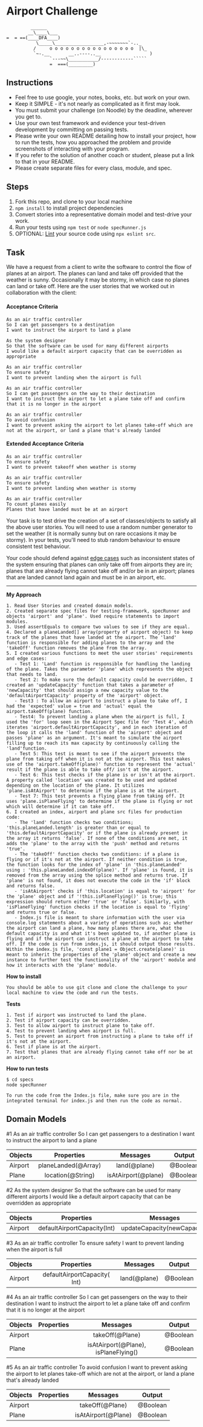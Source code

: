 Airport Challenge
=================

```
         ______
        __\____\___
=  = ==(____DFA____)
           \_____\__________________,-~~~~~~~`-.._
          /     o o o o o o o o o o o o o o o o  |\_
          `~-.__       __..----..__                  )
                `---~~\___________/------------`````
                =  ===(_________)

```

Instructions
---------

* Feel free to use google, your notes, books, etc. but work on your own.
* Keep it SIMPLE - it's not nearly as complicated as it first may look.
* You must submit your challenge (on Noodle) by the deadline, wherever you get to.
* Use your own test framework and evidence your test-driven development by committing on passing tests.
* Please write your own README detailing how to install your project, how to run the tests, how you approached the problem and provide screenshots of interacting with your program.
* If you refer to the solution of another coach or student, please put a link to that in your README.
* Please create separate files for every class, module, and spec.

Steps
-------

1. Fork this repo, and clone to your local machine
2. `npm install` to install project dependencies
3. Convert stories into a representative domain model and test-drive your work.
4. Run your tests using `npm test` or `node specRunner.js`
5. OPTIONAL: [Lint](https://eslint.org/docs/user-guide/getting-started) your source code using `npx eslint src`.

Task
-----

We have a request from a client to write the software to control the flow of planes at an airport. The planes can land and take off provided that the weather is sunny. Occasionally it may be stormy, in which case no planes can land or take off.  Here are the user stories that we worked out in collaboration with the client:

#### Acceptance Criteria
```
As an air traffic controller
So I can get passengers to a destination
I want to instruct the airport to land a plane

As the system designer
So that the software can be used for many different airports
I would like a default airport capacity that can be overridden as appropriate

As an air traffic controller
To ensure safety
I want to prevent landing when the airport is full

As an air traffic controller
So I can get passengers on the way to their destination
I want to instruct the airport to let a plane take off and confirm that it is no longer in the airport

As an air traffic controller
To avoid confusion
I want to prevent asking the airport to let planes take-off which are not at the airport, or land a plane that's already landed
```

#### Extended Acceptance Criteria
```
As an air traffic controller
To ensure safety
I want to prevent takeoff when weather is stormy

As an air traffic controller
To ensure safety
I want to prevent landing when weather is stormy

As an air traffic controller
To count planes easily
Planes that have landed must be at an airport
```

Your task is to test drive the creation of a set of classes/objects to satisfy all the above user stories. You will need to use a random number generator to set the weather (it is normally sunny but on rare occasions it may be stormy). In your tests, you'll need to stub random behaviour to ensure consistent test behaviour.

Your code should defend against [edge cases](http://programmers.stackexchange.com/questions/125587/what-are-the-difference-between-an-edge-case-a-corner-case-a-base-case-and-a-b) such as inconsistent states of the system ensuring that planes can only take off from airports they are in; planes that are already flying cannot take off and/or be in an airport; planes that are landed cannot land again and must be in an airport, etc.

****
**My Approach**
```
1. Read User Stories and created domain models.
2. Created separate spec files for testing-framework, specRunner and objects 'airport' and 'plane'. Used require statements to import modules.
3. Used assertEquals to compare two values to see if they are equal.
4. Declared a planeLanded[] array(property of airport object) to keep track of the planes that have landed at the airport. The 'land' function is responsible for adding planes to the array and the 'takeOff' function removes the plane from the array.
5. I created various functions to meet the user stories' requirements and edge cases:
   - Test 1: 'Land' function is responsible for handling the landing of the plane. Takes the parameter 'plane' which represents the object that needs to land. 
   - Test 2: To make sure the default capacity could be overridden, I created an 'updateCapacity' function that takes a parameter of 'newCapacity' that should assign a new capacity value to the 'defaultAirportCapacity' property of the 'airport' object. 
   - Test3 : To allow an airport to instruct a plane to take off, I had the 'expected' value = true and 'actual' equal the airport.takeOff(plane) function. 
   - Test4: To prevent landing a plane when the airport is full, I used the 'for' loop seen in the Airport Spec file for 'Test 4', which iterates 'airport.defaultAirportCapacity', and in each iteration of the loop it calls the 'land' function of the 'airport' object and passes 'plane' as an argument. It's meant to simulate the airport filling up to reach its max capacity by continuously calling the 'land'function.
   - Test 5: This test is meant to see if the airport prevents the plane from taking off when it is not at the airport. This test makes use of the 'airport.takeOff(plane)' function to represent the 'actual' result if the plane is able to take off/ isn't at the airport. 
   - Test 6: This test checks if the plane is or isn't at the airport. A property called 'location' was created to be used and updated depending on the location of the plane. It utilizes 'plane.isAtAirport' to determine if the plane is at the airport.
   - Test 7: This test prevents a flying plane from taking off. It uses 'plane.isPlaneFlying' to determine if the plane is flying or not which will determine if it can take off.
6. I created an index, airport and plane src files for production code:
   - The 'land' function checks two conditions; 'this.planeLanded.length' is greater than or equal to 'this.defaultAirportCapacity' or if the plane is already present in the array it returns 'false'. If none of the conditions are met, it adds the 'plane' to the array with the 'push' method and returns 'true'.
   - The 'takeOff' function checks two conditions: if a plane is flying or if it's not at the airport. If neither condition is true, the function looks for the index of 'plane' in 'this.planeLanded' using : 'this.planeLanded.indexOf(plane)'. If 'plane' is found, it is removed from the array using the splice method and returns true. If 'plane' is not found, it does not execute the code in the 'if' block and returns false.
   - 'isAtAirport' checks if 'this.location' is equal to 'airport' for the 'plane' object and if '!this.isPlaneFlying()' is true; this expression should return either 'true' or 'false'. Similarly, with 'isPlaneFlying' function checks if the location is equal to 'flying' and returns true or false. 
   - Index.js file is meant to share information with the user via console.log statements about a variety of operations such as; whether the airport can land a plane, how many planes there are, what the default capacity is and what it's been updated to, if another plane is flying and if the airport can instruct a plane at the airport to take off. If the code is run from index.js, it should output those results. Within the index.js file, 'const plane1 = Object.create(plane)' is meant to inherit the properties of the 'plane' object and create a new instance to further test the functionality of the 'airport' module and how it interacts with the 'plane' module.
```
**How to install**
```
You should be able to use git clone and clone the challenge to your local machine to view the code and run the tests.

```
**Tests**
```
1. Test if airport was instructed to land the plane.
2. Test if airport capacity can be overridden.
3. Test to allow airport to instruct plane to take off.
4. Test to prevent landing when airport is full.
5. Test to prevent an airport from instructing a plane to take off if it's not at the airport.
6. Test if plane is at the airport.
7. Test that planes that are already flying cannot take off nor be at an airport.

```
**How to run tests**
```
$ cd specs
node specRunner

To run the code from the Index.js file, make sure you are in the integrated terminal for index.js and then run the code as normal.

```
**Domain Models**
---------
 #1 As an air traffic controller
    So I can get passengers to a destination
    I want to instruct the airport to land a plane

|   Objects	 |     Properties	         |            Messages	              | Output   |
|  --------- | :-------------------:   | :----------------------------------:| :-------:|
|   Airport  | planeLanded(@Array)     |        land(@plane)                 | @Boolean |
|   Plane    | location(@String)       |  isAtAirport(@plane)                | @Boolean |
   

#2 As the system designer
   So that the software can be used for many different airports
   I would like a default airport capacity that can be overridden as appropriate

|  Objects	 |     Properties	             |       Messages	            | Output   |
|  --------- |:--------------------------: |:-------------------------: |:-------: |
|   Airport  | defaultAirportCapacity(Int) | updateCapacity(newCapacity)| @Int     |

#3 As an air traffic controller
   To ensure safety
   I want to prevent landing when the airport is full

|  Objects	 |     Properties	               |         Messages	        | Output   |
|  --------- |:----------------------------: | :------------------------: |:--------:|
|   Airport  |  defaultAirportCapacity( Int) |       land(@plane)         | @Boolean |
                                             
#4 As an air traffic controller
   So I can get passengers on the way to their destination
   I want to instruct the airport to let a plane take off and confirm that it is no longer at the airport

|   Objects	 |     Properties	             |       Messages	                         | Output   |
|  --------- |   :-----------------------: | :--------------------------------------:|:--------:|
|  Airport   |                             |     takeOff(@Plane)                     | @Boolean |
|  Plane     |  	                         |     isAtAirport(@Plane), isPlaneFlying()| @Boolean |
         
#5 As an air traffic controller
   To avoid confusion
   I want to prevent asking the airport to let planes take-off which are not at the airport, or land a plane that's already landed

| Objects	 |     Properties	             |       Messages	            | Output   |
|  --------- |:---------------------------:| :-------------------------:|:--------:|
|  Airport   |                             |     takeOff(@Plane)        | @Boolean |
|  Plane     |  	                         |     isAtAirport(@Plane)    | @Boolean |

